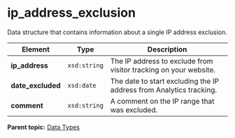 # ip\_address\_exclusion

Data structure that contains information about a single IP address exclusion.

|Element|Type|Description|
|-------|----|-----------|
|**ip\_address** |`xsd:string` | The IP address to exclude from visitor tracking on your website. |
|**date\_excluded** |`xsd:date` | The date to start excluding the IP address from Analytics tracking. |
|**comment** |`xsd:string` | A comment on the IP range that was excluded. |

**Parent topic:** [Data Types](../data_types/c_datatypes.md)

